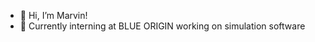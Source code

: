 - 👋 Hi, I’m Marvin!
- 👀 Currently interning at BLUE ORIGIN working on simulation software

<!---
maaarvin-was-here/maaarvin-was-here is a ✨ special ✨ repository because its `README.md` (this file) appears on your GitHub profile.
You can click the Preview link to take a look at your changes.
--->
